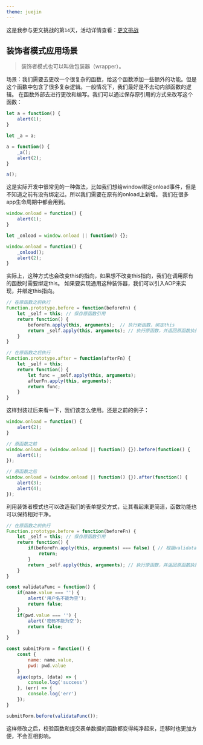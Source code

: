 ```yaml
---
theme: juejin
---
```


这是我参与更文挑战的第`14`天，活动详情查看：[更文挑战](https://juejin.cn/post/6967194882926444557)

## 装饰者模式应用场景

> 装饰者模式也可以叫做包装器（wrapper）。

场景：我们需要去更改一个很复杂的函数，给这个函数添加一些额外的功能。但是这个函数中包含了很多复杂逻辑。一般情况下，我们最好是不去动内部函数的逻辑。
在函数外部去进行更改和编写。我们可以通过保存原引用的方式来改写这个函数：

``` js
let a = function() {
    alert(1);
}

let _a = a;

a = function() {
    _a();
    alert(2);
}

a();
```

这是实际开发中很常见的一种做法，比如我们想给window绑定onload事件，但是不知道之前有没有绑定过。所以我们需要在原有的onload上新增。
我们在很多app生命周期中都会用到。

``` js
window.onload = function() {
    alert(1);
}

let _onload = window.onload || function() {};

window.onload = function() {
    _onload();
    alert(2);
}
```

实际上，这种方式也会改变this的指向，如果想不改变this指向，我们在调用原有的函数时需要绑定this。
如果要实现通用这种装饰器，我们可以引入AOP来实现，并绑定this指向。

``` js
// 在原函数之前执行
Function.prototype.before = function(beforeFn) {
    let _self = this; // 保存原函数引用
    return function() {
        beforeFn.apply(this, arguments);  // 执行新函数，绑定this
        return _self.apply(this, arguments); // 执行原函数，并返回原函数执行结果
    }
}

// 在原函数之后执行
Function.prototype.after = function(afterFn) {
    let _self = this;
    return function() {
        let func = _self.apply(this, arguments);
        afterFn.apply(this, arguments);
        return func;
    }
}
```

这样封装过后来看一下，我们该怎么使用。还是之前的例子：

``` js
window.onload = function() {
    alert(2);
}

// 原函数之前
window.onload = (window.onload || function() {}).before(function() {
    alert(1);
});

// 原函数之后
window.onload = (window.onload || function() {}).after(function() {
    alert(3);
    alert(4);
});
```

利用装饰者模式也可以改造我们的表单提交方式，让其看起来更简洁，函数功能也可以保持相对干净。

``` js
// 在原函数之前执行
Function.prototype.before = function(beforeFn) {
    let _self = this; // 保存原函数引用
    return function() {
        if(beforeFn.apply(this, arguments) === false) { // 根据validataFunc返回的校验结果，执行函数
            return;
        }
        return _self.apply(this, arguments); // 执行原函数，并返回原函数执行结果
    }
}

const validataFunc = function() {
    if(name.value === '') {
        alert('用户名不能为空');
        return false;
    }
    if(pwd.value === '') {
        alert('密码不能为空');
        return false;
    }
}

const submitForm = function() {
    const {
        name: name.value,
        pwd: pwd.value
    }
    ajax(opts, (data) => {
        console.log('success')
    }, (err) => {
        console.log('err')
    });
}

submitForm.before(validataFunc());
```

这样修改之后，校验函数和提交表单数据的函数都变得纯净起来，迁移时也更加方便，不会互相影响。
